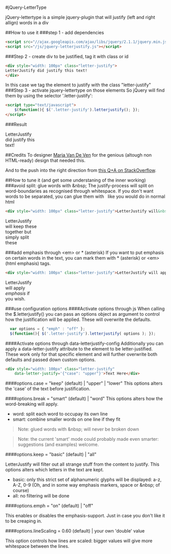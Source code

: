 #jQuery-LetterType

jQuery-lettertype is a simple jquery-plugin that will justify (left and right allign) words in a div 

##How to use it
###step 1 - add dependencies
```html
<script src="//ajax.googleapis.com/ajax/libs/jquery/2.1.1/jquery.min.js"></script>
<script src="/js/jquery-letterjustify.js"></script>
```
###Step 2 - create div to be justified, tag it with class or id
```html
<div style="width: 100px" class="letter-justify">
LetterJustify did justify this text!
</div>
```
In this case we tag the element to justify with the class "letter-justify"
###Step 3 - activate jquery-lettertype on those elements
So jQuery will find them by using the selector '.letter-justify':
```html
<script type="text/javascript">
    $(function(){ $('.letter-justify').letterjustify(); });
</script>
```
###Result
<script src="//ajax.googleapis.com/ajax/libs/jquery/2.1.1/jquery.min.js"></script>
<script src="/js/jquery-letterjustify.js"></script>
<script src="https://raw.githubusercontent.com/marc-portier/jquery-letterjustify/master/src/js/jquery-letterjustify.js"></script>
<div style="width: 100px" class="letter-justify">
LetterJustify did justify this text!
</div>
<script type="text/javascript">
    $(function(){ $('.letter-justify').letterjustify(); });
</script>

##Credits 
To designer [Marja Van De Ven](http://www.marjaworks.nl/) for the genious (altough non HTML-ready) design that needed this.

And to the push into the right direction from [this Q+A on StackOverflow](http://stackoverflow.com/questions/4355009/css-text-justify-with-letter-spacing).

##How to tune it (and get some understaning of the inner working)
###avoid split: glue words with &amp;nbsp;
The justify-process will split on word-boundaries as recognised through whitespace.
If you don't want words to be separated, you can glue them with &nbsp; like you would do in normal html
```html
<div style="width: 100px" class="letter-justify">LetterJustify will&nbsp;keep&nbsp;these together but simply split these</div>
```
<div style="width: 100px" class="letter-justify">LetterJustify will&nbsp;keep&nbsp;these together but simply split these</div>

###add emphasis through &lt;em&gt; or * (asterisk)
If you want to put emphasis on certain words in the text, you can mark them with * (asterisk) or &lt;em&gt; (html emphasis) tags.
```html
<div style="width: 100px" class="letter-justify">LetterJustify will apply *emphasis* if you wish</div>
```
<div style="width: 100px" class="letter-justify">LetterJustify will apply <em>emphasis</em> if you wish.</div>

###use configuration options
####Activate options through js
When calling the $.letterjustify() you can pass an options object as argument to control how the justification will be applied. These will overwrite the defaults.
```js
  var options = { "emph" : "off" };
  $(function(){ $('.letter-justify').letterjustify( options ); });
```

####Activate options through data-letterjustify-config
Additionally you can apply a data-letter-justify attribute to the element to be letter-justified.  These work only for that specific element and will further overwrite both defaults and passed down custom options.
```html
<div style="width: 100px" class="letter-justify"
    data-letter-justify='{"case": "upper"}'>Text Here</div>  
```

####options.case = "keep" (default) | "upper" | "lower"
This options alters the 'case' of the text before justification. 

####options.break = "smart" (default) | "word"
This options alters how the word-breaking will apply. 

* word: split each word to occupay its own line
* smart: combine smaller words on one line if they fit

> Note: glued words with &amp;nbsp; will never be broken down

> Note: the current 'smart' mode could probably made even smarter: suggestions (and examples) welcome.

####options.keep = "basic" (default) | "all"

LetterJustify will filter out all strange stuff from the content to justify.
This options alters which letters in the text are kept. 

* basic: only this strict set of alphanumeric glyphs will be displayed: a-z, A-Z, 0-9 (Oh, and in some way emphasis markers, space or &amp;nbsp; of course)
* all: no filtering will be done

####options.emph = "on" (default) | "off"

This enables or disables the emphasis-support. Just in case you don't like it to be creaping in.

####options.lineScaling = 0.60 (default) | your own 'double' value

This option controls how lines are scaled: bigger values will give more whitespace between the lines.